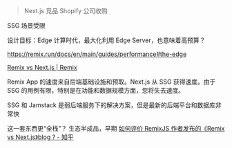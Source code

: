 > Next.js 竞品
> Shopify 公司收购

SSG 场景受限

设计目标：Edge 计算时代，最大化利用 Edge Server，也意味着高预算？

https://remix.run/docs/en/main/guides/performance#the-edge

[Remix vs Next.js | Remix](https://remix.run/blog/remix-vs-next)

Remix App 的速度来自后端基础设施和预取。Next.js 从 SSG 获得速度。由于 SSG 的用例有限，特别是在功能和数据规模方面，您将失去速度。

SSG 和 Jamstack 是弱后端服务下的解决方案，但是最新的后端平台和数据库非常快

这一套东西更“全栈”？
生态半成品，早期
[如何评价 RemixJS 作者发布的《Remix vs Next.js》blog ? - 知乎](https://www.zhihu.com/question/512297034/answer/2317035724)